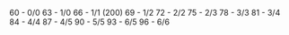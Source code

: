 60   - 0/0
63   - 1/0
66   - 1/1    (200)
69   - 1/2
72   - 2/2
75   - 2/3
78   - 3/3
81   - 3/4
84   - 4/4
87   - 4/5
90   - 5/5
93   - 6/5
96   - 6/6

